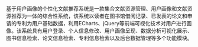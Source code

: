 基于用户画像的个性化文献推荐系统是一款集合文献资源管理、用户画像和文献资源推荐为一体的综合性系统，该系统以读者在图书馆借阅记录、已发表的论文和申请的专利为用户基础数据，利用ECharts、jQuery等前端可视化技术对用户进行画像。该系统具有用户登录、个人信息修改、用户画像呈现、数据分析可视化展示、图书信息检索、论文信息检索、专利信息检索以及后台数据管理等多个功能模块。
